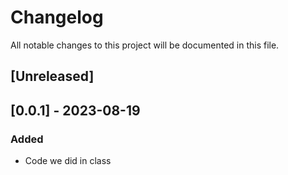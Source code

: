 # Changelog

All notable changes to this project will be documented in this file.

## [Unreleased]

## [0.0.1] - 2023-08-19

### Added

- Code we did in class